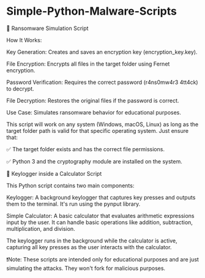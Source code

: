 # Simple-Python-Malware-Scripts

🌟 Ransomware Simulation Script

How It Works:

Key Generation: Creates and saves an encryption key (encryption_key.key).

File Encryption: Encrypts all files in the target folder using Fernet encryption.

Password Verification: Requires the correct password (r4ns0mw4r3 4tt4ck) to decrypt.

File Decryption: Restores the original files if the password is correct.

Use Case: Simulates ransomware behavior for educational purposes.

This script will work on any system (Windows, macOS, Linux) as long as the target folder path is valid for that specific operating system. Just ensure that:

✅ The target folder exists and has the correct file permissions.

✅ Python 3 and the cryptography module are installed on the system.



🌟 Keylogger inside a Calculator Script

This Python script contains two main components:

Keylogger: A background keylogger that captures key presses and outputs them to the terminal. It's run using the pynput library.

Simple Calculator: A basic calculator that evaluates arithmetic expressions input by the user. It can handle basic operations like addition, subtraction, multiplication, and division.

The keylogger runs in the background while the calculator is active, capturing all key presses as the user interacts with the calculator.

❗️Note: These scripts are intended only for educational purposes and are just simulating the attacks. They won't fork for malicious purposes.
